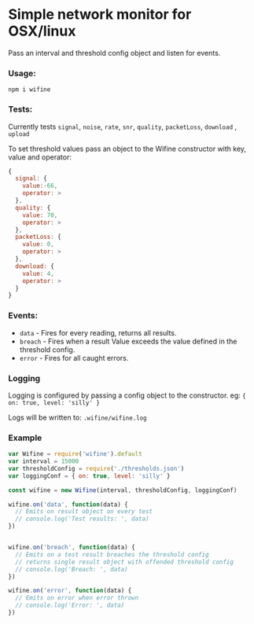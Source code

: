# Simple network monitor for OSX/linux

Pass an interval and threshold config object and listen for events.

### Usage:

```
npm i wifine
```

### Tests:

Currently tests `signal`, `noise`, `rate`, `snr`, `quality`, `packetLoss`, `download` , `upload`

To set threshold values pass an object to the Wifine constructor with key, value and operator:
``` javascript
{
  signal: {
    value:-66,
    operator: >
  },
  quality: {
    value: 70,
    operator: >
  },
  packetLoss: {
    value: 0,
    operator: >
  },
  download: {
    value: 4,
    operator: >
  }
}
```

### Events:
* `data` - Fires for every reading, returns all results.
* `breach` - Fires when a result Value exceeds the value defined in the threshold config.
* `error` - Fires for all caught errors.

### Logging
Logging is configured by passing a config object to the constructor.
eg: `{ on: true, level: 'silly' }`

Logs will be written to: `.wifine/wifine.log`

### Example

``` javascript
var Wifine = require('wifine').default
var interval = 15000
var thresholdConfig = require('./thresholds.json')
var loggingConf = { on: true, level: 'silly' }

const wifine = new Wifine(interval, thresholdConfig, loggingConf)

wifine.on('data', function(data) {
  // Emits on result object on every test
  // console.log('Test results: ', data)
})


wifine.on('breach', function(data) {
  // Emits on a test result breaches the threshold config
  // returns single result object with offended threshold config
  // console.log('Breach: ', data)
})

wifine.on('error', function(data) {
  // Emits on error when error thrown
  // console.log('Error: ', data)
})
```

